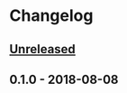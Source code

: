 # Changelog

## [Unreleased]

## 0.1.0 - 2018-08-08

[Unreleased]: https://github.com/elixir-metadata-logger/metadata_logger/compare/v0.1.0...HEAD
